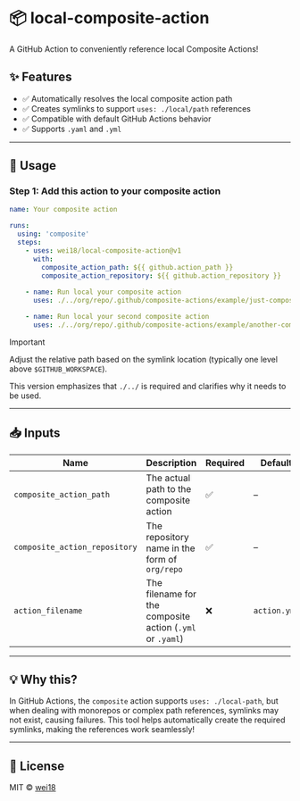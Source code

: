 
# 📦 local-composite-action

A GitHub Action to conveniently reference local Composite Actions!

## ✨ Features

- ✅ Automatically resolves the local composite action path
- ✅ Creates symlinks to support `uses: ./local/path` references
- ✅ Compatible with default GitHub Actions behavior
- ✅ Supports `.yaml` and `.yml`

---

## 🔧 Usage

### Step 1: Add this action to your composite action

```yaml
name: Your composite action

runs:
  using: 'composite'
  steps:
    - uses: wei18/local-composite-action@v1
      with:
        composite_action_path: ${{ github.action_path }}
        composite_action_repository: ${{ github.action_repository }}
    
    - name: Run local your composite action
      uses: ./../org/repo/.github/composite-actions/example/just-composite-action

    - name: Run local your second composite action
      uses: ./../org/repo/.github/composite-actions/example/another-composite-action
```

> [!IMPORTANT] 
> Adjust the relative path based on the symlink location (typically one level above `$GITHUB_WORKSPACE`).
>
> This version emphasizes that `./../` is required and clarifies why it needs to be used.

---

## 📥 Inputs

| Name                     | Description                                 | Required | Default        |
|--------------------------|---------------------------------------------|----------|----------------|
| `composite_action_path`  | The actual path to the composite action      | ✅       | –              |
| `composite_action_repository` | The repository name in the form of `org/repo` | ✅       | –              |
| `action_filename`        | The filename for the composite action (`.yml` or `.yaml`) | ❌       | `action.yml`   |

---

## 💡 Why this?

In GitHub Actions, the `composite` action supports `uses: ./local-path`, but when dealing with monorepos or complex path references, symlinks may not exist, causing failures. This tool helps automatically create the required symlinks, making the references work seamlessly!

---

## 📄 License

MIT © [wei18](https://github.com/wei18)
